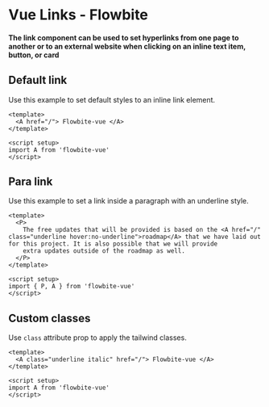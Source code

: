 <script setup>
import A from './typography/link/A.vue'
import APara from './typography/link/APara.vue'
import ACustom from './typography/link/ACustom.vue'
</script>

# Vue Links - Flowbite

#### The link component can be used to set hyperlinks from one page to another or to an external website when clicking on an inline text item, button, or card

## Default link

Use this example to set default styles to an inline link element.

```vue
<template>
  <A href="/"> Flowbite-vue </A>
</template>

<script setup>
import A from 'flowbite-vue'
</script>
```

<A />

## Para link

Use this example to set a link inside a paragraph with an underline style.

```vue
<template>
  <P>
    The free updates that will be provided is based on the <A href="/" class="underline hover:no-underline">roadmap</A> that we have laid out for this project. It is also possible that we will provide
    extra updates outside of the roadmap as well.
  </P>
</template>

<script setup>
import { P, A } from 'flowbite-vue'
</script>
```

<APara />

## Custom classes

Use `class` attribute prop to apply the tailwind classes.

```vue
<template>
  <A class="underline italic" href="/"> Flowbite-vue </A>
</template>

<script setup>
import A from 'flowbite-vue'
</script>
```

<ACustom />
